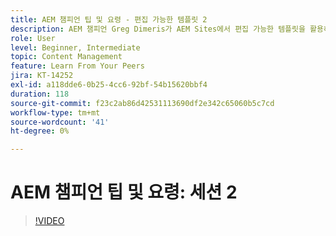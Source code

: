 ```yaml
---
title: AEM 챔피언 팁 및 요령 - 편집 가능한 템플릿 2
description: AEM 챔피언 Greg Dimeris가 AEM Sites에서 편집 가능한 템플릿을 활용하는 방법을 알아봅니다. 이 빠른 팁을 검토한 다음 오늘 인스턴스에서 시도하십시오.
role: User
level: Beginner, Intermediate
topic: Content Management
feature: Learn From Your Peers
jira: KT-14252
exl-id: a118dde6-0b25-4cc6-92bf-54b15620bbf4
duration: 118
source-git-commit: f23c2ab86d42531113690df2e342c65060b5c7cd
workflow-type: tm+mt
source-wordcount: '41'
ht-degree: 0%

---
```


# AEM 챔피언 팁 및 요령: 세션 2

>[!VIDEO](https://video.tv.adobe.com/v/3409427?quality=12&learn=on)
